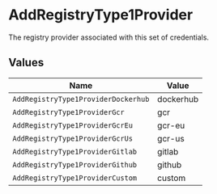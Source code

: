 # AddRegistryType1Provider

The registry provider associated with this set of credentials.


## Values

| Name                                | Value                               |
| ----------------------------------- | ----------------------------------- |
| `AddRegistryType1ProviderDockerhub` | dockerhub                           |
| `AddRegistryType1ProviderGcr`       | gcr                                 |
| `AddRegistryType1ProviderGcrEu`     | gcr-eu                              |
| `AddRegistryType1ProviderGcrUs`     | gcr-us                              |
| `AddRegistryType1ProviderGitlab`    | gitlab                              |
| `AddRegistryType1ProviderGithub`    | github                              |
| `AddRegistryType1ProviderCustom`    | custom                              |